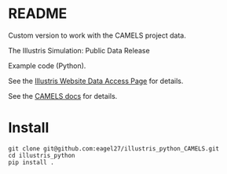# README #

Custom version to work with the CAMELS project data.

The Illustris Simulation: Public Data Release

Example code (Python).


See the [Illustris Website Data Access Page](http://www.illustris-project.org/data/) for details.

See the [CAMELS docs](https://camels.readthedocs.io/en/latest/) for details.


# Install


```
git clone git@github.com:eagel27/illustris_python_CAMELS.git
cd illustris_python
pip install .
```
